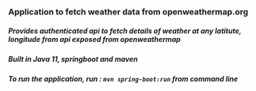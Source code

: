 ### Application to fetch weather data from openweathermap.org

##### Provides authenticated api to fetch details of weather at any latitute, longitude from api exposed from openweathermap

##### Built in Java 11, springboot and maven

##### To run the application, run : `mvn spring-boot:run` from command line
